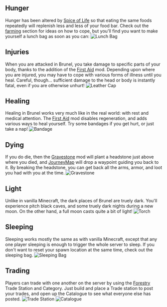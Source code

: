## Hunger

Hunger has been altered by [Spice of Life](https://minecraft.curseforge.com/projects/the-spice-of-life)
so that eating the same foods repeatedly
will replenish less and less of your food
bar. Check out the [farming](farming.md) section for
ideas on how to cope, but you'll find you
want to make yourself a lunch bag as soon
as you can:
![Lunch Bag](item:spiceoflife:lunchbag)

## Injuries

When you are attacked in Brunel, you take
damage to specific parts of your body,
thanks to the addition of the [First Aid](https://minecraft.curseforge.com/projects/first-aid)
mod. Depending upon where you are
injured, you may have to cope with
various forms of illness until you heal.
Careful, though... sufficient damage to
the head or body is instantly fatal, even
if you are otherwise unhurt!
![Leather Cap](item:minecraft:leather_helmet)

## Healing

Healing in Brunel works very much like in
the real world: with rest and medical
attention. The [First Aid](https://minecraft.curseforge.com/projects/first-aid) mod disables
regeneration, and adds various ways to
heal yourself. Try some bandages if you
get hurt, or just take a nap!
![Bandage](item:firstaid:bandage)

## Dying

If you do die, then the [Gravestone](https://minecraft.curseforge.com/projects/gravestone-mod) mod
will plant a headstone just above where
you died, and [JourneyMap](https://minecraft.curseforge.com/projects/journeymap) will drop a
waypoint guiding you back to it. By
breaking the headstone, you can get back
all the arms, armor, and loot you had
with you at the time.
![Gravestone](item:gravestone:gravestone)

## Light

Unlike in vanilla Minecraft, the dark
places of Brunel are truely dark. You'll
experience pitch black caves, and some
truely dark nights during a new moon. On
the other hand, a full moon casts quite a
bit of light!
![Torch](item:minecraft:torch)

## Sleeping

Sleeping works mostly the same as with
vanilla Minecraft, except that any one
player sleeping is enough to trigger the
whole server to sleep. If you don't want
to reset your spawn location at the same
time, check out the sleeping bag.
![Sleeping Bag](item:comforts:sleeping_bag@14)

## Trading

Players can trade with one another on the
server by using the [Forestry](https://minecraft.curseforge.com/projects/forestry) Trade
Station and Category. Just build and
place a Trade station to post your
trades, and open up the Catalogue to see
what everyone else has posted.
![Trade Station](item:forestry:trade_station)
![Catalogue](item:forestry:catalogue)
